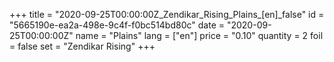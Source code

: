 +++
title = "2020-09-25T00:00:00Z_Zendikar_Rising_Plains_[en]_false"
id = "5665190e-ea2a-498e-9c4f-f0bc514bd80c"
date = "2020-09-25T00:00:00Z"
name = "Plains"
lang = ["en"]
price = "0.10"
quantity = 2
foil = false
set = "Zendikar Rising"
+++
